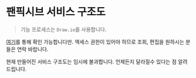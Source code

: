 # 팬픽시브 서비스 구조도

> 기능 프로세스는 `Draw.io`를 사용합니다.

[여기](https://drive.google.com/drive/folders/10iy6rxbVwX5AmqDOu_EE52_bU86PB4jC?usp=sharing)를 통해 확인 가능합니다만. 액세스 권한이 있어야 하므로 조회, 편집을 원하시는 분들은 연락 바랍니다.

현재 만들어진 서비스 구조도는 임시에 불과합니다. 언제든지 달라질수 있다는 점 알려드립니다. 